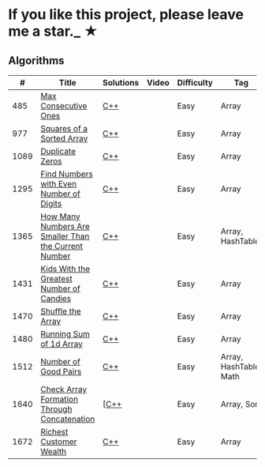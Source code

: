 # If you like this project, please leave me a star._ &#9733;
<!-- [C++](../master/cpp/.cpp) -->
## Algorithms

|  #  |      Title     |   Solutions   | Video  | Difficulty  | Tag
|-----|----------------|---------------|--------|-------------|-------------
|485|[Max Consecutive Ones](https://leetcode.com/problems/max-consecutive-ones/)| [C++](../master/cpp/485.cpp) | |Easy| Array |
|977|[Squares of a Sorted Array](https://leetcode.com/problems/squares-of-a-sorted-array/)| [C++](../master/cpp/977.cpp) | |Easy| Array
|1089|[Duplicate Zeros](https://leetcode.com/problems/duplicate-zeros/)| [C++](../master/cpp/1089.cpp) | |Easy| Array |
|1295|[Find Numbers with Even Number of Digits](https://leetcode.com/problems/find-numbers-with-even-number-of-digits/)| [C++](../master/cpp/1295.cpp) | |Easy| Array|
|1365|[How Many Numbers Are Smaller Than the Current Number](https://leetcode.com/problems/how-many-numbers-are-smaller-than-the-current-number/)|[C++](../master/cpp/1365.cpp) | |Easy|Array, HashTable|
|1431|[Kids With the Greatest Number of Candies](https://leetcode.com/problems/kids-with-the-greatest-number-of-candies/)|[C++](../master/cpp/1431.cpp) | |Easy|Array|
|1470|[Shuffle the Array](https://leetcode.com/problems/shuffle-the-array/)|[C++](../master/cpp/1470.cpp) | |Easy|Array|
|1480|[Running Sum of 1d Array](https://leetcode.com/problems/running-sum-of-1d-array/)|[C++](../master/cpp/1480.cpp)| |Easy|Array|
|1512|[Number of Good Pairs](https://leetcode.com/problems/number-of-good-pairs/)|[C++](../master/cpp/1512.cpp)| |Easy|Array, HashTable, Math|
|1640|[Check Array Formation Through Concatenation](https://leetcode.com/problems/check-array-formation-through-concatenation/)|[[C++](../master/cpp/1640.cpp) ||Easy|Array, Sort|
|1672|[Richest Customer Wealth](https://leetcode.com/problems/richest-customer-wealth/)|[C++](../master/cpp/1672.cpp) ||Easy|Array|

